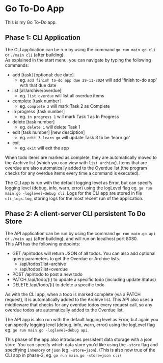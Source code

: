 # Go To-Do App

This is my Go To-Do app.

## Phase 1: CLI Application

The CLI application can be run by using the command `go run main.go cli` or `./main cli` (after building). <br>
As explained in the start menu, you can navigate by typing the following commands:

* add [task] [optional: due date]       
    - eg. `add finish to-do app due 29-11-2024` will add 'finish to-do app' with that due date
* list [all/archive/overdue]            
    - eg. `list overdue` will list all overdue items
* complete [task number]                
    - eg. `complete 2` will mark Task 2 as Complete
* in progress [task number]             
    - eg. `in progress 1` will mark Task 1 as In Progress
* delete [task number]                  
    - eg. `delete 1` will delete Task 1
* edit [task number] [new desciption]   
    - eg. `edit 3 learn go` will update Task 3 to be 'learn go'
* exit                                  
    - eg. `exit` will exit the app

When todo items are marked as complete, they are automatically moved to the Archive list (which you can view with `list archive`). Items that are overdue are also automatically added to the Overdue list (the program checks for any overdue items every time a command is executed).

The CLI app is run with the default logging level as Error, but can specify logging level (debug, info, warn, error) using the logLevel flag eg. `go run main.go -loglevel=debug cli`. Logs for the CLI app are stored in file `cli_logs.log`, storing logs for the most recent run of the application.

## Phase 2: A client-server CLI persistent To Do Store

The API application can be run by using the command `go run main.go api` or `./main api` (after building), and will run on localhost port 8080. <br>
This API has the following endpoints:
* GET /api/todos will return JSON of all todos. You can also add optional query parameters to get the Overdue or Archive lists.
    - /api/todos?list=archive
    - /api/todos?list=overdue
* POST /api/todo to post a new todo
* PATCH /api/todo/{i} to update a specific todo (including update Status) 
* DELETE /api/todo/{i} to delete a specific todo

As with the CLI app, when a todo is marked complete (via a PATCH request), it is automatically added to the Archive list. This API also uses a middleware that checks for any overdue todos every request call, so any overdue todos are automatically added to the Overdue list. 

The API app is also run with the default logging level as Error, but again you can specify logging level (debug, info, warn, error) using the logLevel flag eg. `go run main.go -loglevel=debug api`. 

This phase of the app also introduces persistent data storage with a json store. You can specify which data store you'd like using the `-store` flag and specifying `inmemory` or `json` (eg. `-store=json`). (This is also now true of the CLI app in phase-2, eg. `go run main.go -store=json cli`)
    